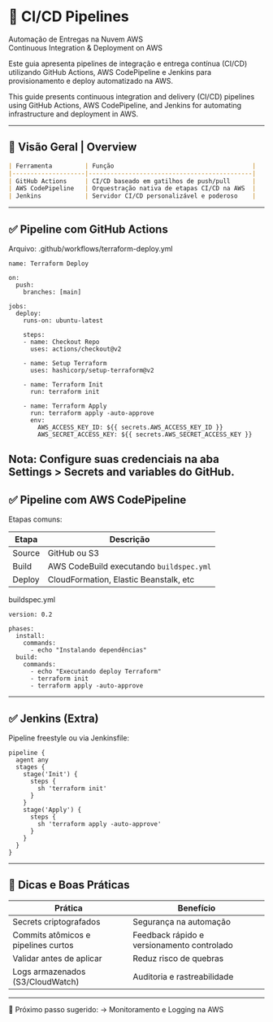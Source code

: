 # 🚀 CI/CD Pipelines  
Automação de Entregas na Nuvem AWS  
Continuous Integration & Deployment on AWS

Este guia apresenta pipelines de integração e entrega contínua (CI/CD) utilizando GitHub Actions, AWS CodePipeline e Jenkins para provisionamento e deploy automatizado na AWS.

This guide presents continuous integration and delivery (CI/CD) pipelines using GitHub Actions, AWS CodePipeline, and Jenkins for automating infrastructure and deployment in AWS.

---

## 🔧 Visão Geral | Overview

```markdown
| Ferramenta         | Função                                      |
|--------------------|---------------------------------------------|
| GitHub Actions     | CI/CD baseado em gatilhos de push/pull      |
| AWS CodePipeline   | Orquestração nativa de etapas CI/CD na AWS  |
| Jenkins            | Servidor CI/CD personalizável e poderoso    |
```
---

## ✅ Pipeline com GitHub Actions
Arquivo: .github/workflows/terraform-deploy.yml
```
name: Terraform Deploy

on:
  push:
    branches: [main]

jobs:
  deploy:
    runs-on: ubuntu-latest

    steps:
    - name: Checkout Repo
      uses: actions/checkout@v2

    - name: Setup Terraform
      uses: hashicorp/setup-terraform@v2

    - name: Terraform Init
      run: terraform init

    - name: Terraform Apply
      run: terraform apply -auto-approve
      env:
        AWS_ACCESS_KEY_ID: ${{ secrets.AWS_ACCESS_KEY_ID }}
        AWS_SECRET_ACCESS_KEY: ${{ secrets.AWS_SECRET_ACCESS_KEY }}
```
Nota: Configure suas credenciais na aba Settings > Secrets and variables do GitHub.
---

## ✅ Pipeline com AWS CodePipeline
Etapas comuns:

| Etapa                | Descrição                                  |
|----------------------|--------------------------------------------|
| Source               | GitHub ou S3                               |
| Build                | AWS CodeBuild executando `buildspec.yml`   |
| Deploy               | CloudFormation, Elastic Beanstalk, etc     |

buildspec.yml
```
version: 0.2

phases:
  install:
    commands:
      - echo "Instalando dependências"
  build:
    commands:
      - echo "Executando deploy Terraform"
      - terraform init
      - terraform apply -auto-approve
```
---

## ✅ Jenkins (Extra)

Pipeline freestyle ou via Jenkinsfile:
```
pipeline {
  agent any
  stages {
    stage('Init') {
      steps {
        sh 'terraform init'
      }
    }
    stage('Apply') {
      steps {
        sh 'terraform apply -auto-approve'
      }
    }
  }
}
```
---

## 📌 Dicas e Boas Práticas

| Prática                         | Benefício                                      |
|---------------------------------|------------------------------------------------|
| Secrets criptografados          | Segurança na automação                         |
| Commits atômicos e pipelines curtos | Feedback rápido e versionamento controlado |
| Validar antes de aplicar        | Reduz risco de quebras                         |
| Logs armazenados (S3/CloudWatch) | Auditoria e rastreabilidade                   |
---

📘 Próximo passo sugerido:
→ Monitoramento e Logging na AWS
